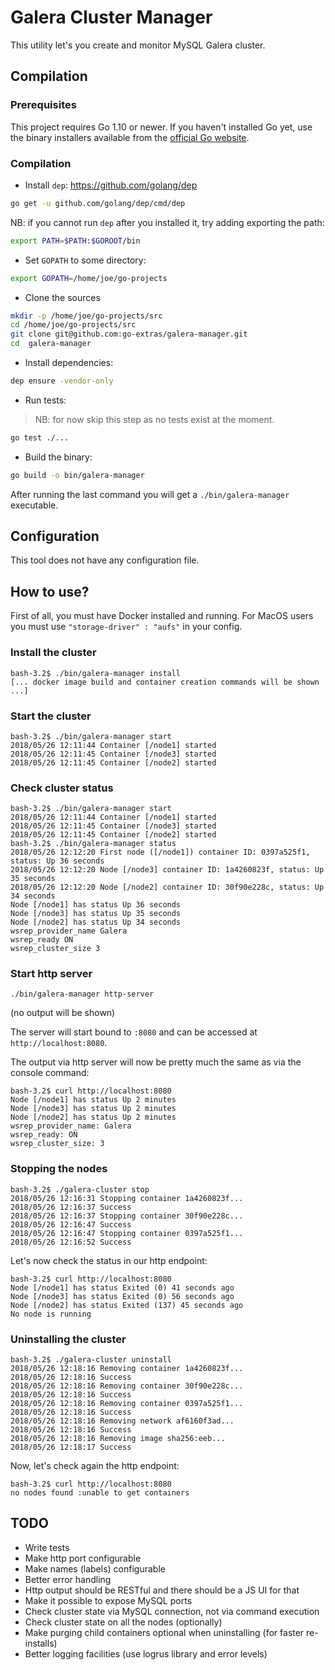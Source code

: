 Galera Cluster Manager
======================

This utility let's you create and monitor MySQL Galera cluster.


## Compilation

### Prerequisites

This project requires Go 1.10 or newer. If you haven't installed Go yet, use the binary installers available from the [official Go website](https://golang.org/dl/).

### Compilation

- Install `dep`: https://github.com/golang/dep

```bash
go get -u github.com/golang/dep/cmd/dep
```

NB: if you cannot run `dep` after you installed it, try adding exporting the path:

```bash
export PATH=$PATH:$GOROOT/bin
```

- Set `GOPATH` to some directory:

```bash
export GOPATH=/home/joe/go-projects
```

- Clone the sources

```bash
mkdir -p /home/joe/go-projects/src
cd /home/joe/go-projects/src
git clone git@github.com:go-extras/galera-manager.git
cd  galera-manager
```

- Install dependencies:

```bash
dep ensure -vendor-only
```

- Run tests:

> NB: for now skip this step as no tests exist at the moment.

```bash
go test ./...
```

- Build the binary:

```bash
go build -o bin/galera-manager
```

After running the last command you will get a `./bin/galera-manager` executable.

## Configuration

This tool does not have any configuration file.

## How to use?

First of all, you must have Docker installed and running. For MacOS users you must use `"storage-driver" : "aufs"` in your config.

### Install the cluster

```
bash-3.2$ ./bin/galera-manager install
[... docker image build and container creation commands will be shown ...]
```

### Start the cluster

```
bash-3.2$ ./bin/galera-manager start
2018/05/26 12:11:44 Container [/node1] started
2018/05/26 12:11:45 Container [/node3] started
2018/05/26 12:11:45 Container [/node2] started
```

### Check cluster status

```
bash-3.2$ ./bin/galera-manager start
2018/05/26 12:11:44 Container [/node1] started
2018/05/26 12:11:45 Container [/node3] started
2018/05/26 12:11:45 Container [/node2] started
bash-3.2$ ./bin/galera-manager status
2018/05/26 12:12:20 First node ([/node1]) container ID: 0397a525f1, status: Up 36 seconds
2018/05/26 12:12:20 Node [/node3] container ID: 1a4260823f, status: Up 35 seconds
2018/05/26 12:12:20 Node [/node2] container ID: 30f90e228c, status: Up 34 seconds
Node [/node1] has status Up 36 seconds
Node [/node3] has status Up 35 seconds
Node [/node2] has status Up 34 seconds
wsrep_provider_name Galera
wsrep_ready ON
wsrep_cluster_size 3
```

### Start http server

```
./bin/galera-manager http-server
```

(no output will be shown)

The server will start bound to `:8080` and can be accessed at `http://localhost:8080`.

The output via http server will now be pretty much the same as via the console command:

```
bash-3.2$ curl http://localhost:8080
Node [/node1] has status Up 2 minutes
Node [/node3] has status Up 2 minutes
Node [/node2] has status Up 2 minutes
wsrep_provider_name: Galera
wsrep_ready: ON
wsrep_cluster_size: 3
```

### Stopping the nodes

```
bash-3.2$ ./galera-cluster stop
2018/05/26 12:16:31 Stopping container 1a4260823f...
2018/05/26 12:16:37 Success
2018/05/26 12:16:37 Stopping container 30f90e228c...
2018/05/26 12:16:47 Success
2018/05/26 12:16:47 Stopping container 0397a525f1...
2018/05/26 12:16:52 Success
```

Let's now check the status in our http endpoint:

```
bash-3.2$ curl http://localhost:8080
Node [/node1] has status Exited (0) 41 seconds ago
Node [/node3] has status Exited (0) 56 seconds ago
Node [/node2] has status Exited (137) 45 seconds ago
No node is running
```

### Uninstalling the cluster

```
bash-3.2$ ./galera-cluster uninstall
2018/05/26 12:18:16 Removing container 1a4260823f...
2018/05/26 12:18:16 Success
2018/05/26 12:18:16 Removing container 30f90e228c...
2018/05/26 12:18:16 Success
2018/05/26 12:18:16 Removing container 0397a525f1...
2018/05/26 12:18:16 Success
2018/05/26 12:18:16 Removing network af6160f3ad...
2018/05/26 12:18:16 Success
2018/05/26 12:18:16 Removing image sha256:eeb...
2018/05/26 12:18:17 Success
```

Now, let's check again the http endpoint:

```
bash-3.2$ curl http://localhost:8080
no nodes found :unable to get containers
```

## TODO

- Write tests
- Make http port configurable
- Make names (labels) configurable
- Better error handling
- Http output should be RESTful and there should be a JS UI for that
- Make it possible to expose MySQL ports
- Check cluster state via MySQL connection, not via command execution
- Check cluster state on all the nodes (optionally)
- Make purging child containers optional when uninstalling (for faster re-installs)
- Better logging facilities (use logrus library and error levels)